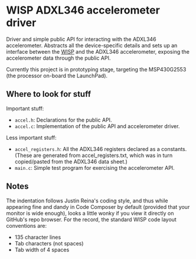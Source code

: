 WISP ADXL346 accelerometer driver
=================================

Driver and simple public API for interacting with the ADXL346 accelerometer. Abstracts all the device-specific details and sets up an interface between the [WISP](http://sensor.cs.washington.edu/WISP.html) and the ADXL346 accelerometer, exposing the accelerometer data through the public API.

Currently this project is in prototyping stage, targeting the MSP430G2553 (the processor on-board the LaunchPad).

Where to look for stuff
-----------------------

Important stuff:

* `accel.h`: Declarations for the public API.
* `accel.c`: Implementation of the public API and accelerometer driver.

Less important stuff:

* `accel_registers.h`: All the ADXL346 registers declared as a constants. (These are generated from accel_registers.txt, which was in turn copied/pasted from the ADXL346 data sheet.)
* `main.c`: Simple test program for exercising the accelerometer API.

Notes
-----
The indentation follows Justin Reina's coding style, and thus while appearing fine and dandy in Code Composer by default (provided that your monitor is wide enough), looks a little wonky if you view it directly on GitHub's repo browser. For the record, the standard WISP code layout conventions are:

* 135 character lines
* Tab characters (not spaces)
* Tab width of 4 spaces
